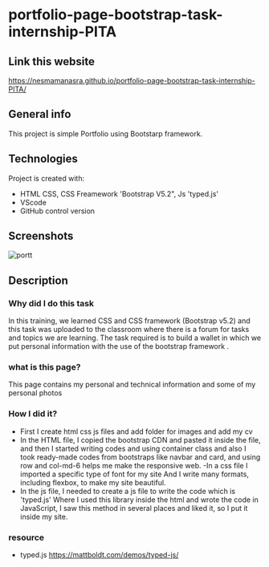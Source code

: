 # portfolio-page-bootstrap-task-internship-PITA
## Link this website
https://nesmamanasra.github.io/portfolio-page-bootstrap-task-internship-PITA/

## General info
This project is simple Portfolio using Bootstarp framework.

## Technologies
  Project is created with:
- HTML CSS, CSS Freamework 'Bootstrap V5.2", Js 'typed.js'
- VScode
- GitHub control version

## Screenshots 
![portt](https://user-images.githubusercontent.com/52491098/181008660-fea85d30-1460-4ad6-a1ee-cac81eb68a15.PNG)

## Description
### Why did I do this task
In this training, we learned CSS and CSS framework (Bootstrap v5.2) and this task was uploaded to the classroom where there is a forum for tasks and topics we are learning. The task required is to build a wallet in which we put personal information with the use of the bootstrap framework .

### what is this page?
This page contains my personal and technical information and some of my personal photos

### How I did it?
- First I create html css js files and add folder for images and add my cv
- In the HTML file, I copied the bootstrap CDN and pasted it inside the file, and then I started writing codes and using container class and also I took ready-made codes from bootstraps like navbar and card, and using row and col-md-6 helps me make the responsive web.
-In a css file I imported a specific type of font for my site And I write many formats, including flexbox, to make my site beautiful.
- In the js file, I needed to create a js file to write the code which is 'typed.js'
Where I used this library inside the html and wrote the code in JavaScript, I saw this method in several places and liked it, so I put it inside my site.


### resource 
- typed.js https://mattboldt.com/demos/typed-js/
